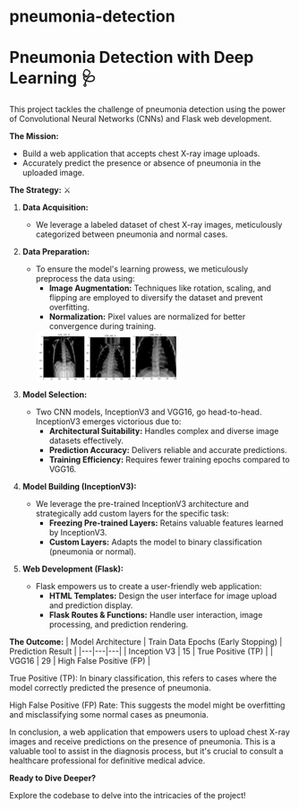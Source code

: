 # pneumonia-detection
#   Pneumonia Detection with Deep Learning 🩺

This project tackles the challenge of pneumonia detection using the power of Convolutional Neural Networks (CNNs) and Flask web development.  

**The Mission:** 

- Build a web application that accepts chest X-ray image uploads.
- Accurately predict the presence or absence of pneumonia in the uploaded image.

**The Strategy:** ⚔️

1. **Data Acquisition:** 
   - We leverage a labeled dataset of chest X-ray images, meticulously categorized between pneumonia and normal cases.

2. **Data Preparation:** 
   - To ensure the model's learning prowess, we meticulously preprocess the data using:
      - **Image Augmentation:** Techniques like rotation, scaling, and flipping are employed to diversify the dataset and prevent overfitting.
      - **Normalization:** Pixel values are normalized for better convergence during training.
      <img width=256 src=assets/xrayimages.png />

3. **Model Selection:** 
   - Two CNN models, InceptionV3 and VGG16, go head-to-head. InceptionV3 emerges victorious due to:
      - **Architectural Suitability:** Handles complex and diverse image datasets effectively.
      - **Prediction Accuracy:** Delivers reliable and accurate predictions.
      - **Training Efficiency:** Requires fewer training epochs compared to VGG16.

4. **Model Building (InceptionV3):** ️
   - We leverage the pre-trained InceptionV3 architecture and strategically add custom layers for the specific task:
      - **Freezing Pre-trained Layers:** Retains valuable features learned by InceptionV3.
      - **Custom Layers:** Adapts the model to binary classification (pneumonia or normal).

5. **Web Development (Flask):** 
   - Flask empowers us to create a user-friendly web application:
      - **HTML Templates:** Design the user interface for image upload and prediction display.
      - **Flask Routes & Functions:** Handle user interaction, image processing, and prediction rendering.

**The Outcome:** 
| Model Architecture | Train Data Epochs (Early Stopping) | Prediction Result |
|---|---|---|
| Inception V3 | 15 | True Positive (TP) |
| VGG16 | 29 | High False Positive (FP) |

True Positive (TP): In binary classification, this refers to cases where the model correctly predicted the presence of pneumonia.

High False Positive (FP) Rate: This suggests the model might be overfitting and misclassifying some normal cases as pneumonia.


In conclusion, a web application that empowers users to upload chest X-ray images and receive predictions on the presence of pneumonia. This is a valuable tool to assist in the diagnosis process, but it's crucial to consult a healthcare professional for definitive medical advice.

**Ready to Dive Deeper?** 

Explore the codebase to delve into the intricacies of the project!

